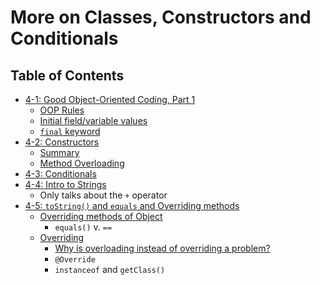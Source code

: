 # More on Classes, Constructors and Conditionals

## Table of Contents
* [4-1: Good Object-Oriented Coding, Part 1](lec4-1.md)
  * [OOP Rules](lec4-1.md/#oop-rules)
  * [Initial field/variable values](lec4-1.md/#summary)
  * [`final` keyword](lec4-1.md/#final)
* [4-2: Constructors](lec4-2.md)
  * [Summary](lec4-2.md/#summary)
  * [Method Overloading](lec4-2.md/#method-overloading)
* [4-3: Conditionals](lec4-3.md)
* [4-4: Intro to Strings](lec4-4.md)
  * Only talks about the `+` operator
* [4-5: `toString()` and `equals` and Overriding methods](lec4-5.md)
  * [Overriding methods of Object](lec4-5.md/#overriding-methods-of-object)
    * `equals()` v. `==`
  * [Overriding](lec4-5.md/#overriding)
    * [Why is overloading instead of overriding a problem?](lec4-5.md/#overriding)
    * `@Override`
    * `instanceof` and `getClass()`
